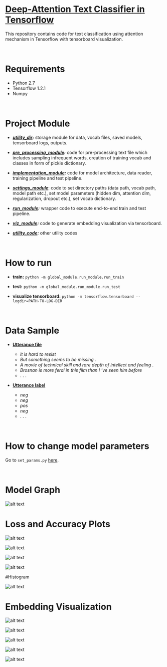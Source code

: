 # [Deep-Attention Text Classifier in Tensorflow](https://krayush07.github.io/deep-attention-text-classifier-tf/)
This repository contains code for text classification using attention mechanism in Tensorflow with tensorboard visualization.

<br/>

# Requirements
* Python 2.7<br/>
* Tensorflow 1.2.1<br/>
* Numpy<br/>

<br/>

# Project Module
* **_[utility_dir](/global_module/utility_dir):_** storage module for data, vocab files, saved models, tensorboard logs, outputs.

* _**[pre_processing_module](/global_module/pre_processing_module):**_ code for pre-processing text file which includes sampling infrequent words, creation of training vocab and classes in form of pickle dictionary.

* **_[implementation_module](/global_module/implementation_module):_** code for model architecture, data reader, training pipeline and test pipeline.

* **_[settings_module](/global_module/settings_module)_**: code to set directory paths (data path, vocab path, model path etc.), set model parameters (hidden dim, attention dim, regularization, dropout etc.), set vocab dictionary.

* **_[run_module](/global_module/run_module):_** wrapper code to execute end-to-end train and test pipeline.

* **_[viz_module](/global_module/viz_module):_** code to generate embedding visualization via tensorboard.

* **_[utility_code](/global_module/utility_code):_** other utility codes

<br/>

# How to run
* **train:** `python -m global_module.run_module.run_train`

* **test:** `python -m global_module.run_module.run_test`

* **visualize tensorboard:** `python -m tensorflow.tensorboard --logdir=PATH-TO-LOG-DIR`

<br/>

# Data Sample
* **[Utterance file](/global_module/utility_dir/folder1/data/raw_tokenized_train.txt)**
    * _it is hard to resist_
    * _But something seems to be missing ._
    * _A movie of technical skill and rare depth of intellect and feeling ._
    * _Brosnan is more feral in this film than I 've seen him before_
    * . . .
    
* **[Utterance label](/global_module/utility_dir/folder1/data/label_train.txt)**
    * _neg_
    * _neg_
    * _pos_
    * _neg_
    * . . .
    
<br/>

# How to change model parameters

Go to `set_params.py` [here](/global_module/settings_module/set_params.py).


<br/>


# Model Graph

![alt text](global_module/utility_dir/viz/model.png?raw=true "model")


# Loss and Accuracy Plots

![alt text](global_module/utility_dir/viz/train_loss.png?raw=true "train_loss")

![alt text](global_module/utility_dir/viz/train_acc.png?raw=true "train_acc")

![alt text](global_module/utility_dir/viz/valid_loss.png?raw=true "valid_loss")

![alt text](global_module/utility_dir/viz/valid_acc.png?raw=true "valid_acc")


#Histogram

![alt text](global_module/utility_dir/viz/histograms.png?raw=true "histogram")

# Embedding Visualization

![alt text](global_module/utility_dir/viz/1999.png?raw=true "1999")

![alt text](global_module/utility_dir/viz/engineer.png?raw=true "engineer")

![alt text](global_module/utility_dir/viz/fever.png?raw=true "fever")

![alt text](global_module/utility_dir/viz/society.png?raw=true "society")

![alt text](global_module/utility_dir/viz/tomato.png?raw=true "tomato")
